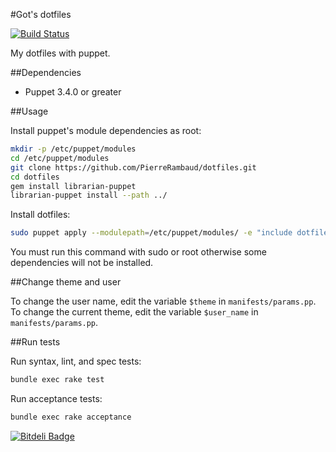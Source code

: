 #Got's dotfiles

[![Build Status](https://travis-ci.org/PierreRambaud/dotfiles.png?branch=master)](https://travis-ci.org/PierreRambaud/dotfiles)

My dotfiles with puppet.

##Dependencies
- Puppet 3.4.0 or greater

##Usage

Install puppet's module dependencies as root:

```bash
mkdir -p /etc/puppet/modules
cd /etc/puppet/modules
git clone https://github.com/PierreRambaud/dotfiles.git
cd dotfiles
gem install librarian-puppet
librarian-puppet install --path ../
```

Install dotfiles:

```bash
sudo puppet apply --modulepath=/etc/puppet/modules/ -e "include dotfiles" --verbose
```

You must run this command with sudo or root otherwise some dependencies will not be installed.

##Change theme and user

To change the user name, edit the variable `$theme` in `manifests/params.pp`.
To change the current theme, edit the variable `$user_name` in `manifests/params.pp`.


##Run tests

Run syntax, lint, and spec tests:

```bash
bundle exec rake test
```

Run acceptance tests:

```bash
bundle exec rake acceptance
```


[![Bitdeli Badge](https://d2weczhvl823v0.cloudfront.net/PierreRambaud/dotfiles/trend.png)](https://bitdeli.com/free "Bitdeli Badge")

